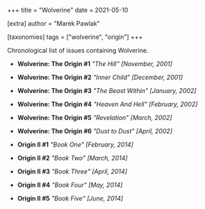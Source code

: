 +++
title = "Wolverine"
date = 2021-05-10

[extra]
author = "Marek Pawlak"

[taxonomies]
tags = ["wolverine", "origin"]
+++

Chronological list of issues containing Wolverine.
<!-- more -->

* **Wolverine: The Origin #1**
*"The Hill" [November, 2001]*

* **Wolverine: The Origin #2**
*"Inner Child" [December, 2001]*

* **Wolverine: The Origin #3**
*"The Beast Within" [January, 2002]*

* **Wolverine: The Origin #4**
*"Heaven And Hell" [February, 2002]*

* **Wolverine: The Origin #5**
*"Revelation" [March, 2002]*

* **Wolverine: The Origin #6**
*"Dust to Dust" [April, 2002]*

* **Origin II #1**
*"Book One" [February, 2014]*

* **Origin II #2**
*"Book Two" [March, 2014]*

* **Origin II #3**
*"Book Three" [April, 2014]*

* **Origin II #4**
*"Book Four" [May, 2014]*

* **Origin II #5**
*"Book Five" [June, 2014]*